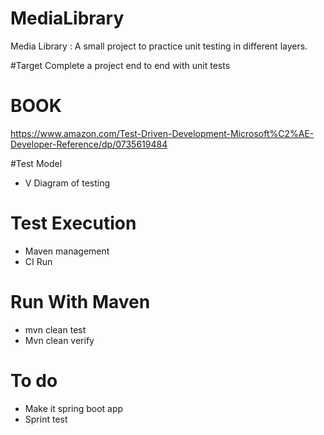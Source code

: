 # MediaLibrary
Media Library : A small project to practice unit testing in different layers. 

#Target 
Complete a project end to end with unit tests 

# BOOK
 https://www.amazon.com/Test-Driven-Development-Microsoft%C2%AE-Developer-Reference/dp/0735619484
 
#Test Model 
- V Diagram of testing

# Test Execution 
- Maven management 
- CI Run

# Run With Maven 
- mvn clean test
- Mvn clean verify

# To do

- Make it spring boot app
- Sprint test
